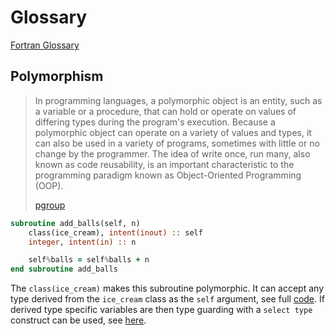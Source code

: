 # Glossary

[Fortran Glossary](http://numat.net/fortran/fortgloss.html)

## Polymorphism

> In programming languages, a polymorphic object is an entity, such as a variable or a procedure, that can hold or operate on values of differing types during the program's execution. Because a polymorphic object can operate on a variety of values and types, it can also be used in a variety of programs, sometimes with little or no change by the programmer. The idea of write once, run many, also known as code reusability, is an important characteristic to the programming paradigm known as Object-Oriented Programming (OOP).
>
> [pgroup](https://www.pgroup.com/blogs/posts/f03-oop-part1.htm)

```fortran
subroutine add_balls(self, n)
    class(ice_cream), intent(inout) :: self
    integer, intent(in) :: n

    self%balls = self%balls + n
end subroutine add_balls
```

The `class(ice_cream)` makes this subroutine polymorphic. It can accept any type derived from the `ice_cream` class as the `self` argument, see full [code](../11_OOP/Example1/ice_cream_class.f90). If derived type specific variables are then type guarding with a `select type` construct can be used, see [here](./11_OOP.md#5).
